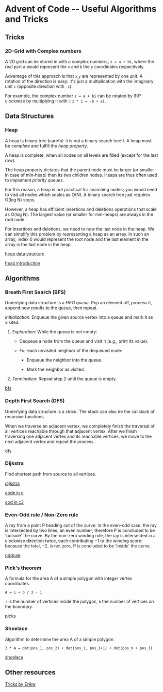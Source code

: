 # Advent of Code -- Useful Algorithms and Tricks

## Tricks

### 2D-Grid with Complex numbers

A 2D grid can be stored in with a complex numbers, `z = a + bi`,
where the real part a would represent the `x` and `b` the `y` coordinates
respectively.

Advantage of this approach is that `x`,`y` are represented by one unit.
A rotation of the direction is easy: it's just a multiplication with the
imaginary unit `i` (opposite direction with `-i`).

For example, the complex number `z = a + bi` can be rotated by 90°
clockwise by multiplying it with i: `z * i = -b + ai`.


## Data Structures

### Heap

A heap is binary tree (careful: it is not a binary search tree!).
A heap must be _complete_ and fulfill the _heap property_.

A heap is complete, when all nodes on all levels are filled (except for the last row).

The heap property dictates that the parent node must be larger (or
smaller in case of min-heap) then its two children nodes. Heaps are thus
often used to implement _priority queues_.

For this reason, a heap is not practical for searching nodes; you would
need to visit all nodes which scales as O(N). A binary search tree just
requires O(log N) steps.

However, a heap has efficient insertions and deletions operations that
scale as O(log N). The largest value (or smaller for min-heaps) are
always in the root node.

For insertions and deletions, we need to now the last node in the heap.
We can simplify this problem by representing a heap as an array. In such
an array, index 0 would represent the root node and the last element in
the array is the last node in the heap.

[heap data structure](https://www.geeksforgeeks.org/heap-data-structure/)

[heap introduction](https://www.geeksforgeeks.org/introduction-to-heap/)

## Algorithms

### Breath First Search (BFS)

Underlying data structure is a *FIFO queue*. Pop an element off, process
it, append new results to the queue, then repeat.

_Initialization:_ Enqueue the given source vertex into a queue and mark it as visited.

1. _Exploration:_ While the queue is not empty:

    - Dequeue a node from the queue and visit it (e.g., print its value).

    - For each unvisited neighbor of the dequeued node:

        - Enqueue the neighbor into the queue.

        - Mark the neighbor as visited. 

2. _Termination:_ Repeat step 2 until the queue is empty. 

[bfs](https://www.geeksforgeeks.org/breadth-first-search-or-bfs-for-a-graph/)


### Depth First Search (DFS)

Underlying data structure is a *stack*. The stack can also be the
callstack of recursive functions.

When we traverse an adjacent vertex, we completely finish the traversal
of all vertices reachable through that adjacent vertex. After we finish
traversing one adjacent vertex and its reachable vertices, we move to
the next adjacent vertex and repeat the process.

[dfs](https://www.geeksforgeeks.org/depth-first-search-or-dfs-for-a-graph/)


### Dijkstra

Find shortest path from source to all vertices.

[dijkstra](https://www.geeksforgeeks.org/dijkstras-shortest-path-algorithm-greedy-algo-7/)

[code in c](dijkstra.c)

[cod in c3](dijkstra.c3)

### Even-Odd rule / Non-Zero rule

A ray from a point P heading out of the curve: In the even–odd case, the
ray is intersected by two lines, an even number; therefore P is
concluded to be 'outside' the curve. By the non-zero winding rule, the
ray is intersected in a clockwise direction twice, each contributing −1
to the winding score: because the total, −2, is not zero, P is concluded
to be 'inside' the curve.

[oddrule](https://en.wikipedia.org/wiki/Even%E2%80%93odd_rule)


### Pick's theorem

A formula for the area A of a simple polygon with integer vertex
coordinates.

```
A = i + b / 2 - 1
```

`i` is the number of vertices inside the polygon, `b` the number of
vertices on the boundary.

[picks](https://en.wikipedia.org/wiki/Pick%27s_theorem)


### Shoelace

Algorithm to determine the area A of a simple polygon:

```
2 * A = det(pos_1, pos_2) + det(pos_i, pos_i+1) + det(pos_n + pos_1)
```

[shoelace](https://en.wikipedia.org/wiki/Shoelace_formula)


## Other resources

[Tricks by Erikw](https://erikw.netlify.app/blog/tech/advent-of-code-tricks/)
